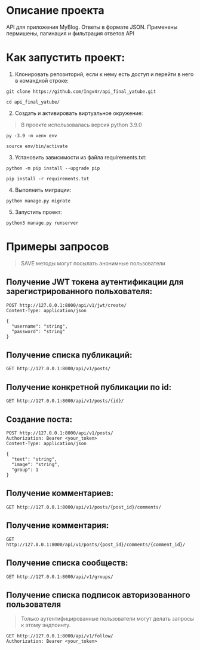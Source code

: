 # Описание проекта
API для приложения MyBlog. Ответы в формате JSON. Применены пермишены, пагинация и фильтрация ответов API
# Как запустить проект:
1. Клонировать репозиторий, если к нему есть доступ и перейти в него в командной строке:
```
git clone https://github.com/Ingv4r/api_final_yatube.git
```
```
cd api_final_yatube/
```
2. Cоздать и активировать виртуальное окружение: 
>В проекте использовалась версия python 3.9.0
```
py -3.9 -m venv env
```
```
source env/bin/activate
```
3. Установить зависимости из файла requirements.txt:
```
python -m pip install --upgrade pip
```
```
pip install -r requirements.txt
```
4. Выполнить миграции:
```
python manage.py migrate
```
5. Запустить проект:
```
python3 manage.py runserver
```
# Примеры запросов
> SAVE методы могут посылать анонимные пользователи
## Получение JWT токена аутентификации для зарегистрированного польхователя:
```
POST http://127.0.0.1:8000/api/v1/jwt/create/
Content-Type: application/json

{
  "username": "string",
  "password": "string"
}
```
## Получение списка публикаций:
```
GET http://127.0.0.1:8000/api/v1/posts/
```
## Получение конкретной публикации по id:
```
GET http://127.0.0.1:8000/api/v1/posts/{id}/
```
## Создание поста:
```
POST http://127.0.0.1:8000/api/v1/posts/
Authorization: Bearer <your_token>
Content-Type: application/json

{
  "text": "string",
  "image": "string",
  "group": 1
}
```
## Получение комментариев:
```
GET http://127.0.0.1:8000/api/v1/posts/{post_id}/comments/
```
## Получение комментария:
```
GET http://127.0.0.1:8000/api/v1/posts/{post_id}/comments/{comment_id}/
```
## Получение списка сообществ:
```
GET http://127.0.0.1:8000/api/v1/groups/
```
## Получение списка подписок авторизованного пользователя
> Только аутентифицированные пользователи могут делать запросы к этому эндпоинту.
```
GET http://127.0.0.1:8000/api/v1/follow/
Authorization: Bearer <your_token>
```
